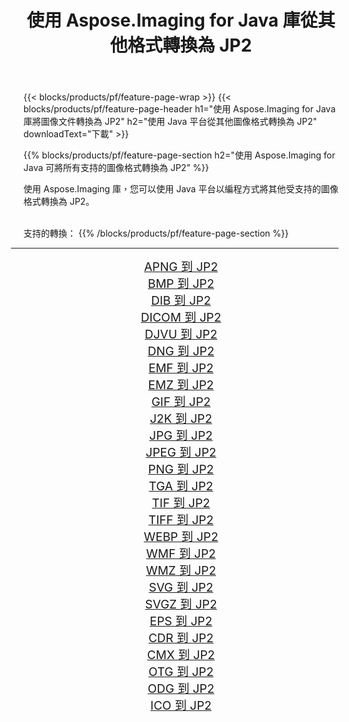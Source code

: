 ﻿---
title: 使用 Aspose.Imaging for Java 庫從其他格式轉換為 JP2 
weight: 3920
url: /zh-hant/java/conversion/to/jp2 
lang: zh-hant
langdirlevel: 2
locales: zh-hans,ja,it,ru,de,es,fr,nl,id,lt,pl,pt,vi,tr,ko,zh-hant,ar,hi,th,sv,cs,uk,he
description: 使用 Aspose.Imaging，您可以使用 Java 從其他格式轉換為 JP2
---

{{< blocks/products/pf/feature-page-wrap >}}
{{< blocks/products/pf/feature-page-header h1="使用 Aspose.Imaging for Java 庫將圖像文件轉換為 JP2" h2="使用 Java 平台從其他圖像格式轉換為 JP2" downloadText="下載" >}}


{{% blocks/products/pf/feature-page-section  h2="使用 Aspose.Imaging for Java 可將所有支持的圖像格式轉換為 JP2" %}}
<p align=justify>使用 Aspose.Imaging 庫，您可以使用 Java 平台以編程方式將其他受支持的圖像格式轉換為 JP2。</p>
<br/>
支持的轉換：
{{% /blocks/products/pf/feature-page-section %}}
<div class="container-fluid productfamilypage bg-gray">
    <div class="convertypes bg-gray agp-content section">
        <div class="container">
		<hr style="margin-left:-20px;"/>
		<div class="row other-converters" style="gap: 10px;font-size: 19px;text-align:center;">
		    <div class='col-md-2 other-converter remove-lp remove-rp'><a href="/imaging/zh-hant/java/conversion/apng-to-jp2" style="padding:15px;">APNG 到 JP2</a></div>
<div class='col-md-2 other-converter remove-lp remove-rp'><a href="/imaging/zh-hant/java/conversion/bmp-to-jp2" style="padding:15px;">BMP 到 JP2</a></div>
<div class='col-md-2 other-converter remove-lp remove-rp'><a href="/imaging/zh-hant/java/conversion/dib-to-jp2" style="padding:15px;">DIB 到 JP2</a></div>
<div class='col-md-2 other-converter remove-lp remove-rp'><a href="/imaging/zh-hant/java/conversion/dicom-to-jp2" style="padding:15px;">DICOM 到 JP2</a></div>
<div class='col-md-2 other-converter remove-lp remove-rp'><a href="/imaging/zh-hant/java/conversion/djvu-to-jp2" style="padding:15px;">DJVU 到 JP2</a></div>
<div class='col-md-2 other-converter remove-lp remove-rp'><a href="/imaging/zh-hant/java/conversion/dng-to-jp2" style="padding:15px;">DNG 到 JP2</a></div>
<div class='col-md-2 other-converter remove-lp remove-rp'><a href="/imaging/zh-hant/java/conversion/emf-to-jp2" style="padding:15px;">EMF 到 JP2</a></div>
<div class='col-md-2 other-converter remove-lp remove-rp'><a href="/imaging/zh-hant/java/conversion/emz-to-jp2" style="padding:15px;">EMZ 到 JP2</a></div>
<div class='col-md-2 other-converter remove-lp remove-rp'><a href="/imaging/zh-hant/java/conversion/gif-to-jp2" style="padding:15px;">GIF 到 JP2</a></div>
<div class='col-md-2 other-converter remove-lp remove-rp'><a href="/imaging/zh-hant/java/conversion/j2k-to-jp2" style="padding:15px;">J2K 到 JP2</a></div>
<div class='col-md-2 other-converter remove-lp remove-rp'><a href="/imaging/zh-hant/java/conversion/jpg-to-jp2" style="padding:15px;">JPG 到 JP2</a></div>
<div class='col-md-2 other-converter remove-lp remove-rp'><a href="/imaging/zh-hant/java/conversion/jpeg-to-jp2" style="padding:15px;">JPEG 到 JP2</a></div>
<div class='col-md-2 other-converter remove-lp remove-rp'><a href="/imaging/zh-hant/java/conversion/png-to-jp2" style="padding:15px;">PNG 到 JP2</a></div>
<div class='col-md-2 other-converter remove-lp remove-rp'><a href="/imaging/zh-hant/java/conversion/tga-to-jp2" style="padding:15px;">TGA 到 JP2</a></div>
<div class='col-md-2 other-converter remove-lp remove-rp'><a href="/imaging/zh-hant/java/conversion/tif-to-jp2" style="padding:15px;">TIF 到 JP2</a></div>
<div class='col-md-2 other-converter remove-lp remove-rp'><a href="/imaging/zh-hant/java/conversion/tiff-to-jp2" style="padding:15px;">TIFF 到 JP2</a></div>
<div class='col-md-2 other-converter remove-lp remove-rp'><a href="/imaging/zh-hant/java/conversion/webp-to-jp2" style="padding:15px;">WEBP 到 JP2</a></div>
<div class='col-md-2 other-converter remove-lp remove-rp'><a href="/imaging/zh-hant/java/conversion/wmf-to-jp2" style="padding:15px;">WMF 到 JP2</a></div>
<div class='col-md-2 other-converter remove-lp remove-rp'><a href="/imaging/zh-hant/java/conversion/wmz-to-jp2" style="padding:15px;">WMZ 到 JP2</a></div>
<div class='col-md-2 other-converter remove-lp remove-rp'><a href="/imaging/zh-hant/java/conversion/svg-to-jp2" style="padding:15px;">SVG 到 JP2</a></div>
<div class='col-md-2 other-converter remove-lp remove-rp'><a href="/imaging/zh-hant/java/conversion/svgz-to-jp2" style="padding:15px;">SVGZ 到 JP2</a></div>
<div class='col-md-2 other-converter remove-lp remove-rp'><a href="/imaging/zh-hant/java/conversion/eps-to-jp2" style="padding:15px;">EPS 到 JP2</a></div>
<div class='col-md-2 other-converter remove-lp remove-rp'><a href="/imaging/zh-hant/java/conversion/cdr-to-jp2" style="padding:15px;">CDR 到 JP2</a></div>
<div class='col-md-2 other-converter remove-lp remove-rp'><a href="/imaging/zh-hant/java/conversion/cmx-to-jp2" style="padding:15px;">CMX 到 JP2</a></div>
<div class='col-md-2 other-converter remove-lp remove-rp'><a href="/imaging/zh-hant/java/conversion/otg-to-jp2" style="padding:15px;">OTG 到 JP2</a></div>
<div class='col-md-2 other-converter remove-lp remove-rp'><a href="/imaging/zh-hant/java/conversion/odg-to-jp2" style="padding:15px;">ODG 到 JP2</a></div>
<div class='col-md-2 other-converter remove-lp remove-rp'><a href="/imaging/zh-hant/java/conversion/ico-to-jp2" style="padding:15px;">ICO 到 JP2</a></div>
                </div>
        </div>
    </div>
</div>
<br/>

